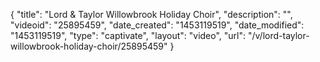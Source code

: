 {
    "title": "Lord & Taylor Willowbrook Holiday Choir",
    "description": "",
    "videoid": "25895459",
    "date_created": "1453119519",
    "date_modified": "1453119519",
    "type": "captivate",
    "layout": "video",
    "url": "\/v\/lord-taylor-willowbrook-holiday-choir\/25895459"
}